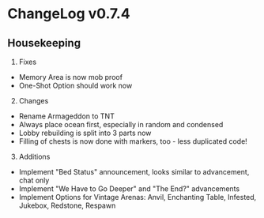 # ChangeLog v0.7.4
**Housekeeping**
---

1) Fixes
* Memory Area is now mob proof
* One-Shot Option should work now

2) Changes
* Rename Armageddon to TNT
* Always place ocean first, especially in random and condensed
* Lobby rebuilding is split into 3 parts now
* Filling of chests is now done with markers, too - less duplicated code!

3) Additions
* Implement "Bed Status" announcement, looks similar to advancement, chat only
* Implement "We Have to Go Deeper" and "The End?" advancements
* Implement Options for Vintage Arenas: Anvil, Enchanting Table, Infested, Jukebox, Redstone, Respawn